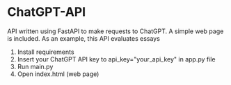 # ChatGPT-API
API written using FastAPI to make requests to ChatGPT. A simple web page is included. As an example, this API evaluates essays

1.	Install requirements
2.	Insert your ChatGPT API key to api_key="your_api_key" in app.py file
3.	Run main.py
4.	Open index.html (web page)
